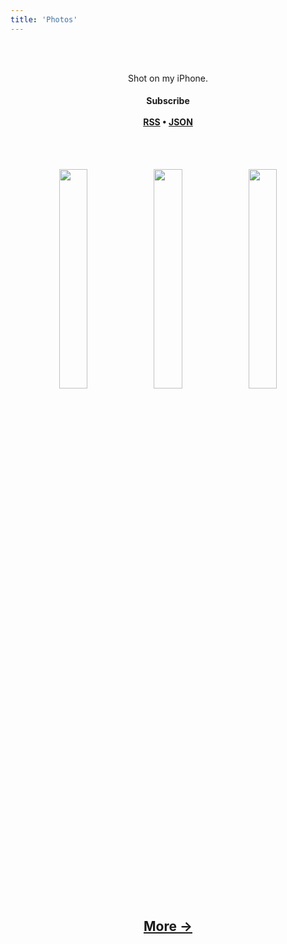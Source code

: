 ```yaml
---
title: 'Photos'
---
```

<center>

<br><br>
  <p>
    Shot on my iPhone. <br>
    <h4>
  Subscribe
  <br><br>
  <a href="/rss">RSS</a> • <a href="/json">JSON</a></h4>
  </p>
<br><br>
    
<p><span>
<img src="https://files.ijustyn.com/feed-ijustyn-com/production/media/rich-editor/items/gcBvs-g360Z/image-f87af0fb61a18da37d82dd7c8ace1f19.jpeg" width="30%"><img src="https://files.ijustyn.com/feed-ijustyn-com/production/media/rich-editor/items/gcBvs-g360Z/image-f87af0fb61a18da37d82dd7c8ace1f19.jpeg" width="30%"><img src="https://files.ijustyn.com/feed-ijustyn-com/production/media/rich-editor/items/gcBvs-g360Z/image-f87af0fb61a18da37d82dd7c8ace1f19.jpeg" width="30%">
</span>

<h2>
  <a href="https://photos.ijustyn.com/">More →</a>
</h2>

</center>